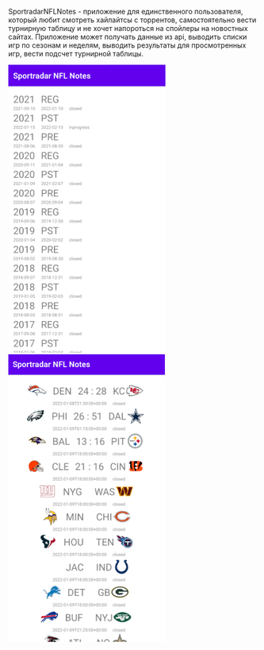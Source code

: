 SportradarNFLNotes - приложение для единственного пользователя, который любит смотреть хайлайтсы с торрентов,
самостоятельно вести турнирную таблицу и не хочет напороться на спойлеры на новостных сайтах.
Приложение может получать данные из api, выводить списки игр по сезонам и неделям,
выводить результаты для просмотренных игр, вести подсчет турнирной таблицы.

![Seasons](Screenshot_2022-02-06_115855.png)
![Games](Screenshot_2022-02-06_120010.png)